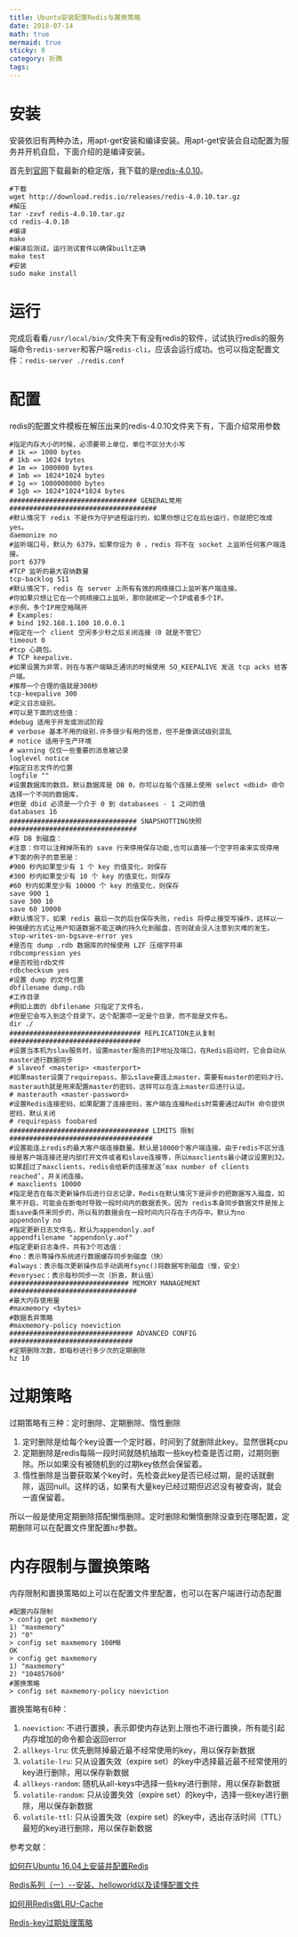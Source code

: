 ```yaml
---
title: Ubuntu安装配置Redis与置换策略
date: 2018-07-14
math: true
mermaid: true
sticky: 0
category: 折腾
tags:
---
```


# 安装
安装依旧有两种办法，用apt-get安装和编译安装。用apt-get安装会自动配置为服务并开机自启，下面介绍的是编译安装。

首先到[官网](https://redis.io/ "官网")下载最新的稳定版，我下载的是[redis-4.0.10](http://download.redis.io/releases/redis-4.0.10.tar.gz "redis-4.0.10")。

```shell
#下载
wget http://download.redis.io/releases/redis-4.0.10.tar.gz
#解压
tar -zxvf redis-4.0.10.tar.gz
cd redis-4.0.10
#编译
make
#编译后测试，运行测试套件以确保built正确
make test
#安装
sudo make install
```

# 运行
完成后看看`/usr/local/bin/`文件夹下有没有redis的软件，试试执行redis的服务端命令`redis-server`和客户端`redis-cli`，应该会运行成功。也可以指定配置文件：`redis-server ./redis.conf`

# 配置
redis的配置文件模板在解压出来的redis-4.0.10文件夹下有，下面介绍常用参数
```
#指定内存大小的时候，必须要带上单位，单位不区分大小写
# 1k => 1000 bytes
# 1kb => 1024 bytes
# 1m => 1000000 bytes
# 1mb => 1024*1024 bytes
# 1g => 1000000000 bytes
# 1gb => 1024*1024*1024 bytes
################################ GENERAL常用  #####################################
#默认情况下 redis 不是作为守护进程运行的，如果你想让它在后台运行，你就把它改成 yes。
daemonize no
#监听端口号，默认为 6379，如果你设为 0 ，redis 将不在 socket 上监听任何客户端连接。
port 6379
#TCP 监听的最大容纳数量
tcp-backlog 511
#默认情况下，redis 在 server 上所有有效的网络接口上监听客户端连接。
#你如果只想让它在一个网络接口上监听，那你就绑定一个IP或者多个IP。
#示例，多个IP用空格隔开
# Examples:
# bind 192.168.1.100 10.0.0.1
#指定在一个 client 空闲多少秒之后关闭连接（0 就是不管它）
timeout 0
#tcp 心跳包。
# TCP keepalive.
#如果设置为非零，则在与客户端缺乏通讯的时候使用 SO_KEEPALIVE 发送 tcp acks 给客户端。
#推荐一个合理的值就是300秒
tcp-keepalive 300
#定义日志级别。
#可以是下面的这些值：
#debug 适用于开发或测试阶段
# verbose 基本不用的级别.许多很少有用的信息，但不是像调试级别混乱
# notice 适用于生产环境
# warning 仅仅一些重要的消息被记录
loglevel notice
#指定日志文件的位置
logfile ""
#设置数据库的数目。默认数据库是 DB 0，你可以在每个连接上使用 select <dbid> 命令选择一个不同的数据库，
#但是 dbid 必须是一个介于 0 到 databasees - 1 之间的值
databases 16
################################ SNAPSHOTTING快照   ################################
#存 DB 到磁盘：
#注意：你可以注释掉所有的 save 行来停用保存功能,也可以直接一个空字符串来实现停用
#下面的例子的意思是：
#900 秒内如果至少有 1 个 key 的值变化，则保存
#300 秒内如果至少有 10 个 key 的值变化，则保存
#60 秒内如果至少有 10000 个 key 的值变化，则保存
save 900 1
save 300 10
save 60 10000
#默认情况下，如果 redis 最后一次的后台保存失败，redis 将停止接受写操作，这样以一种强硬的方式让用户知道数据不能正确的持久化到磁盘，否则就会没人注意到灾难的发生。
stop-writes-on-bgsave-error yes
#是否在 dump .rdb 数据库的时候使用 LZF 压缩字符串
rdbcompression yes
#是否校验rdb文件
rdbchecksum yes
#设置 dump 的文件位置
dbfilename dump.rdb
#工作目录
#例如上面的 dbfilename 只指定了文件名，
#但是它会写入到这个目录下。这个配置项一定是个目录，而不能是文件名。
dir ./
################################# REPLICATION主从复制 #################################
#设置当本机为slav服务时，设置master服务的IP地址及端口，在Redis启动时，它会自动从master进行数据同步
# slaveof <masterip> <masterport>
#如果master设置了requirepass，那么slave要连上master，需要有master的密码才行。masterauth就是用来配置master的密码，这样可以在连上master后进行认证。
# masterauth <master-password>
#设置Redis连接密码，如果配置了连接密码，客户端在连接Redis时需要通过AUTH 命令提供密码，默认关闭
# requirepass foobared
################################### LIMITS 限制####################################
#设置能连上redis的最大客户端连接数量。默认是10000个客户端连接。由于redis不区分连接是客户端连接还是内部打开文件或者和slave连接等，所以maxclients最小建议设置到32。如果超过了maxclients，redis会给新的连接发送’max number of clients reached’，并关闭连接。
# maxclients 10000
#指定是否在每次更新操作后进行日志记录，Redis在默认情况下是异步的把数据写入磁盘，如果不开启，可能会在断电时导致一段时间内的数据丢失。因为 redis本身同步数据文件是按上面save条件来同步的，所以有的数据会在一段时间内只存在于内存中。默认为no
appendonly no
#指定更新日志文件名，默认为appendonly.aof
appendfilename "appendonly.aof"
#指定更新日志条件，共有3个可选值：
#no：表示等操作系统进行数据缓存同步到磁盘（快）
#always：表示每次更新操作后手动调用fsync()将数据写到磁盘（慢，安全）
#everysec：表示每秒同步一次（折衷，默认值）
############################## MEMORY MANAGEMENT ################################
#最大内存使用量
#maxmemory <bytes>
#数据丢弃策略
#maxmemory-policy noeviction
############################### ADVANCED CONFIG ###############################
#定期删除次数，即每秒进行多少次的定期删除
hz 10
```

# 过期策略
过期策略有三种：定时删除、定期删除、惰性删除

1. 定时删除是给每个key设置一个定时器，时间到了就删除此key。显然很耗cpu
2. 定期删除是redis每隔一段时间就随机抽取一些key检查是否过期，过期则删除。所以如果没有被随机到的过期key依然会保留着。
3. 惰性删除是当要获取某个key时，先检查此key是否已经过期，是的话就删除，返回null。这样的话，如果有大量key已经过期但迟迟没有被查询，就会一直保留着。

所以一般是使用定期删除搭配懒惰删除。定时删除和懒惰删除没查到在哪配置，定期删除可以在配置文件里配置`hz`参数。

# 内存限制与置换策略
内存限制和置换策略如上可以在配置文件里配置，也可以在客户端进行动态配置
```shell
#配置内存限制
> config get maxmemory
1) "maxmemory"
2) "0"
> config set maxmemory 100MB
OK
> config get maxmemory
1) "maxmemory"
2) "104857600"
#置换策略
> config set maxmemory-policy noeviction
```
置换策略有6种：

1. `noeviction`: 不进行置换，表示即使内存达到上限也不进行置换，所有能引起内存增加的命令都会返回error
2. `allkeys-lru`: 优先删除掉最近最不经常使用的key，用以保存新数据
3. `volatile-lru`: 只从设置失效（expire set）的key中选择最近最不经常使用的key进行删除，用以保存新数据
4. `allkeys-random`: 随机从all-keys中选择一些key进行删除，用以保存新数据
5. `volatile-random`: 只从设置失效（expire set）的key中，选择一些key进行删除，用以保存新数据
6. `volatile-ttl`: 只从设置失效（expire set）的key中，选出存活时间（TTL）最短的key进行删除，用以保存新数据

参考文献：

[如何在Ubuntu 16.04上安装并配置Redis](https://blog.csdn.net/zstack_org/article/details/69951845 "如何在Ubuntu 16.04上安装并配置Redis")

[Redis系列（一）--安装、helloworld以及读懂配置文件](https://blog.csdn.net/jack__frost/article/details/67633975 "Redis系列（一）--安装、helloworld以及读懂配置文件")

[如何用Redis做LRU-Cache](https://blog.csdn.net/cjfeii/article/details/47259519 "如何用Redis做LRU-Cache")

[Redis-key过期处理策略](https://www.ecpeng.com/2018/04/16/redis-key-expire-strategy/ "Redis-key过期处理策略")
